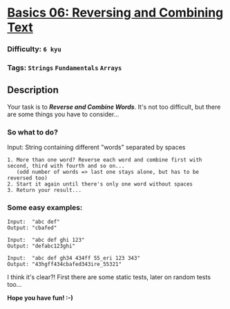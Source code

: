 # [Basics 06: Reversing and Combining Text](https://www.codewars.com/kata/56b861671d36bb0aa8000819)

### Difficulty: `6 kyu`

### Tags: `Strings` `Fundamentals` `Arrays`

## Description

Your task is to ***Reverse and Combine Words***. It's not too difficult, but there are some things you have to consider...

### So what to do?
Input: String containing different "words" separated by spaces

```
1. More than one word? Reverse each word and combine first with second, third with fourth and so on...
   (odd number of words => last one stays alone, but has to be reversed too)
2. Start it again until there's only one word without spaces
3. Return your result...
```

### Some easy examples:

```
Input:  "abc def"
Output: "cbafed"

Input:  "abc def ghi 123"
Output: "defabc123ghi"

Input:  "abc def gh34 434ff 55_eri 123 343"
Output: "43hgff434cbafed343ire_55321"
```

I think it's clear?! First there are some static tests, later on random tests too...

**Hope you have fun! :-)**